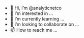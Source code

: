 - 👋 Hi, I’m @analyticnetco
- 👀 I’m interested in ...
- 🌱 I’m currently learning ...
- 💞️ I’m looking to collaborate on ...
- 📫 How to reach me ...

<!---
analyticnetco/analyticnetco is a ✨ special ✨ repository because its `README.md` (this file) appears on your GitHub profile.
You can click the Preview link to take a look at your changes.
--->
